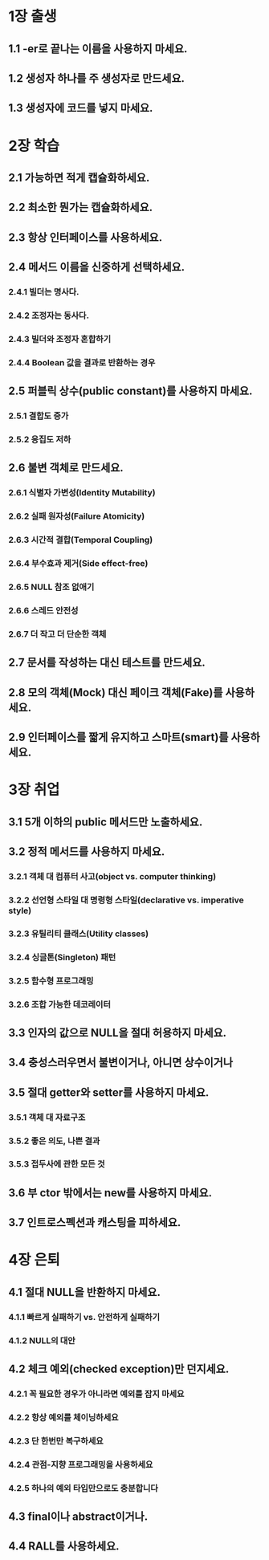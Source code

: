 # 1장 출생
## 1.1 -er로 끝나는 이름을 사용하지 마세요.
## 1.2 생성자 하나를 주 생성자로 만드세요.
## 1.3 생성자에 코드를 넣지 마세요.

# 2장 학습
## 2.1 가능하면 적게 캡슐화하세요.
## 2.2 최소한 뭔가는 캡슐화하세요.
## 2.3 항상 인터페이스를 사용하세요.
## 2.4 메서드 이름을 신중하게 선택하세요.
### 2.4.1 빌더는 명사다.
### 2.4.2 조정자는 동사다.
### 2.4.3 빌더와 조정자 혼합하기
### 2.4.4 Boolean 값을 결과로 반환하는 경우
## 2.5 퍼블릭 상수(public constant)를 사용하지 마세요.
### 2.5.1 결합도 증가
### 2.5.2 응집도 저하
## 2.6 불변 객체로 만드세요.
### 2.6.1 식별자 가변성(Identity Mutability)
### 2.6.2 실패 원자성(Failure Atomicity)
### 2.6.3 시간적 결합(Temporal Coupling)
### 2.6.4 부수효과 제거(Side effect-free)
### 2.6.5 NULL 참조 없애기
### 2.6.6 스레드 안전성
### 2.6.7 더 작고 더 단순한 객체
## 2.7 문서를 작성하는 대신 테스트를 만드세요.
## 2.8 모의 객체(Mock) 대신 페이크 객체(Fake)를 사용하세요.
## 2.9 인터페이스를 짧게 유지하고 스마트(smart)를 사용하세요.

# 3장 취업
## 3.1 5개 이하의 public 메서드만 노출하세요.
## 3.2 정적 메서드를 사용하지 마세요.
### 3.2.1 객체 대 컴퓨터 사고(object vs. computer thinking)
### 3.2.2 선언형 스타일 대 명령형 스타일(declarative vs. imperative style)
### 3.2.3 유틸리티 클래스(Utility classes)
### 3.2.4 싱글톤(Singleton) 패턴
### 3.2.5 함수형 프로그래밍
### 3.2.6 조합 가능한 데코레이터
## 3.3 인자의 값으로 NULL을 절대 허용하지 마세요.
## 3.4 충성스러우면서 불변이거나, 아니면 상수이거나
## 3.5 절대 getter와 setter를 사용하지 마세요.
### 3.5.1 객체 대 자료구조
### 3.5.2 좋은 의도, 나쁜 결과
### 3.5.3 접두사에 관한 모든 것
## 3.6 부 ctor 밖에서는 new를 사용하지 마세요.
## 3.7 인트로스펙션과 캐스팅을 피하세요.

# 4장 은퇴
## 4.1 절대 NULL을 반환하지 마세요.
### 4.1.1 빠르게 실패하기 vs. 안전하게 실패하기
### 4.1.2 NULL의 대안
## 4.2 체크 예외(checked exception)만 던지세요.
### 4.2.1 꼭 필요한 경우가 아니라면 예외를 잡지 마세요
### 4.2.2 항상 예외를 체이닝하세요
### 4.2.3 단 한번만 복구하세요
### 4.2.4 관점-지향 프로그래밍을 사용하세요
### 4.2.5 하나의 예외 타입만으로도 충분합니다
## 4.3 final이나 abstract이거나.
## 4.4 RALL를 사용하세요.